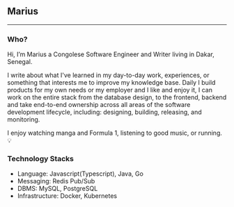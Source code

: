 ## Marius

---

### Who?

Hi, I’m Marius a Congolese Software Engineer and Writer living in Dakar, Senegal. 

I write about what I've learned in my day-to-day work, experiences, or something that interests me to improve my knowledge base. Daily I build products for my own needs or my employer and I like and enjoy it, I can work on the entire stack from the database design, to the frontend, backend and take end-to-end ownership across all areas of the software development lifecycle, including: designing, building, releasing, and monitoring.

I enjoy watching manga and Formula 1, listening to good music, or running. 💡

### Technology Stacks
- Language: Javascript(Typescript), Java, Go
- Messaging: Redis Pub/Sub
- DBMS: MySQL, PostgreSQL
- Infrastructure: Docker, Kubernetes 

<be>
